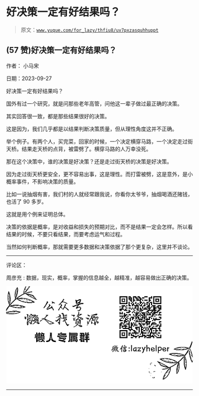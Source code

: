 # 好决策一定有好结果吗？

> 原文：[`www.yuque.com/for_lazy/thfiu8/uv7pxzasquhhuppt`](https://www.yuque.com/for_lazy/thfiu8/uv7pxzasquhhuppt)

## (57 赞)好决策一定有好结果吗？

作者： 小马宋

日期：2023-09-27

好决策一定有好结果吗？

国外有过一个研究，就是问那些老年高管，问他这一辈子做过最正确的决策。

其实回答很一致，都是那些结果很好的决策。

这是因为，我们几乎都是以结果判断决策质量，但从理性角度这并不正确。

举个例子。有两个人，买完菜，回家的时候，一个决定横穿马路，一个决定走过街天桥。结果走天桥的点背，被雷劈了。横穿马路的人万幸没死。

那在这个决策中，谁的决策是好决策？还是走过街天桥的决策是好决策。

因为走过街天桥更安全，更不容易出事，这是理性。而打雷被劈，这是意外，是小概率事件，不影响决策的质量。

比如一说抽烟有害，我们村的人就经常跟我说，你看你太爷爷，抽烟喝酒还赌钱，也活了 90 多岁。

这就是用个例来证明总体。

决策的依据是概率，是对收益和损失的预期对比，而不是结果一定会怎样。所以看结果的时候，不要只看结果，而要考虑运气和过程。

当然如何判断概率，那就需要更多数据和决策依据了那个更复杂，这里并不谈论。

* * *

评论区：

周彦充 : 数据，现实，概率，掌握的信息越全，越精准，越容易做出正确的决策。

![](img/1c37d505930596d12a88ab23e11aa07a.png)

* * *